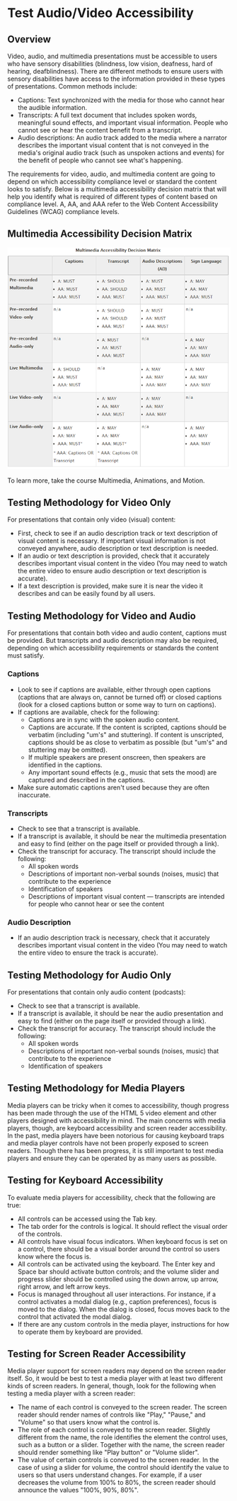 # Test Audio/Video Accessibility

## Overview

Video, audio, and multimedia presentations must be accessible to users who have sensory disabilities (blindness, low vision, deafness, hard of hearing, deafblindness). There are different methods to ensure users with sensory disabilities have access to the information provided in these types of presentations. Common methods include:

- Captions: Text synchronized with the media for those who cannot hear the audible information.
- Transcripts: A full text document that includes spoken words, meaningful sound effects, and important visual information. People who cannot see or hear the content benefit from a transcript.
- Audio descriptions: An audio track added to the media where a narrator describes the important visual content that is not conveyed in the media's original audio track (such as unspoken actions and events) for the benefit of people who cannot see what's happening.

The requirements for video, audio, and multimedia content are going to depend on which accessibility compliance level or standard the content looks to satisfy. Below is a multimedia accessibility decision matrix that will help you identify what is required of different types of content based on compliance level. A, AA, and AAA refer to the Web Content Accessibility Guidelines (WCAG) compliance levels.

## Multimedia Accessibility Decision Matrix

![Multimedia a11y decision matrix](multimedia-a11y-matrix.png)

To learn more, take the course Multimedia, Animations, and Motion.

## Testing Methodology for Video Only

For presentations that contain only video (visual) content:

- First, check to see if an audio description track or text description of visual content is necessary. If important visual information is not conveyed anywhere, audio description or text description is needed.
- If an audio or text description is provided, check that it accurately describes important visual content in the video (You may need to watch the entire video to ensure audio description or text description is accurate).
- If a text description is provided, make sure it is near the video it describes and can be easily found by all users.

## Testing Methodology for Video and Audio

For presentations that contain both video and audio content, captions must be provided. But transcripts and audio description may also be required, depending on which accessibility requirements or standards the content must satisfy.

### Captions

- Look to see if captions are available, either through open captions (captions that are always on, cannot be turned off) or closed captions (look for a closed captions button or some way to turn on captions).
- If captions are available, check for the following:
  - Captions are in sync with the spoken audio content.
  - Captions are accurate. If the content is scripted, captions should be verbatim (including "um's" and stuttering). If content is unscripted, captions should be as close to verbatim as possible (but "um's" and stuttering may be omitted).
  - If multiple speakers are present onscreen, then speakers are identified in the captions.
  - Any important sound effects (e.g., music that sets the mood) are captured and described in the captions.
- Make sure automatic captions aren't used because they are often inaccurate.

### Transcripts

- Check to see that a transcript is available.
- If a transcript is available, it should be near the multimedia presentation and easy to find (either on the page itself or provided through a link).
- Check the transcript for accuracy. The transcript should include the following:
  - All spoken words
  - Descriptions of important non-verbal sounds (noises, music) that contribute to the experience
  - Identification of speakers
  - Descriptions of important visual content — transcripts are intended for people who cannot hear or see the content

### Audio Description

- If an audio description track is necessary, check that it accurately describes important visual content in the video (You may need to watch the entire video to ensure the track is accurate).

## Testing Methodology for Audio Only

For presentations that contain only audio content (podcasts):

- Check to see that a transcript is available.
- If a transcript is available, it should be near the audio presentation and easy to find (either on the page itself or provided through a link).
- Check the transcript for accuracy. The transcript should include the following:
  - All spoken words
  - Descriptions of important non-verbal sounds (noises, music) that contribute to the experience
  - Identification of speakers

## Testing Methodology for Media Players

Media players can be tricky when it comes to accessibility, though progress has been made through the use of the HTML 5 video element and other players designed with accessibility in mind. The main concerns with media players, though, are keyboard accessibility and screen reader accessibility. In the past, media players have been notorious for causing keyboard traps and media player controls have not been properly exposed to screen readers. Though there has been progress, it is still important to test media players and ensure they can be operated by as many users as possible.

## Testing for Keyboard Accessibility

To evaluate media players for accessibility, check that the following are true:

- All controls can be accessed using the Tab key.
- The tab order for the controls is logical. It should reflect the visual order of the controls.
- All controls have visual focus indicators. When keyboard focus is set on a control, there should be a visual border around the control so users know where the focus is.
- All controls can be activated using the keyboard. The Enter key and Space bar should activate button controls; and the volume slider and progress slider should be controlled using the down arrow, up arrow, right arrow, and left arrow keys.
- Focus is managed throughout all user interactions. For instance, if a control activates a modal dialog (e.g., caption preferences), focus is moved to the dialog. When the dialog is closed, focus moves back to the control that activated the modal dialog.
- If there are any custom controls in the media player, instructions for how to operate them by keyboard are provided.

## Testing for Screen Reader Accessibility

Media player support for screen readers may depend on the screen reader itself. So, it would be best to test a media player with at least two different kinds of screen readers. In general, though, look for the following when testing a media player with a screen reader:

- The name of each control is conveyed to the screen reader. The screen reader should render names of controls like "Play," "Pause," and "Volume" so that users know what the control is.
- The role of each control is conveyed to the screen reader. Slightly different from the name, the role identifies the element the control uses, such as a button or a slider. Together with the name, the screen reader should render something like "Play button" or "Volume slider".
- The value of certain controls is conveyed to the screen reader. In the case of using a slider for volume, the control should identify the value to users so that users understand changes. For example, if a user decreases the volume from 100% to 80%, the screen reader should announce the values "100%, 90%, 80%".

